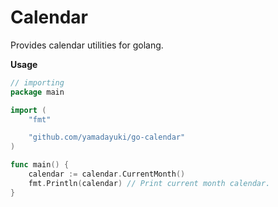 # Calendar

Provides calendar utilities for golang.

**Usage**

```go
// importing
package main

import (
    "fmt"

    "github.com/yamadayuki/go-calendar"
)

func main() {
    calendar := calendar.CurrentMonth()
    fmt.Println(calendar) // Print current month calendar.
}
```
